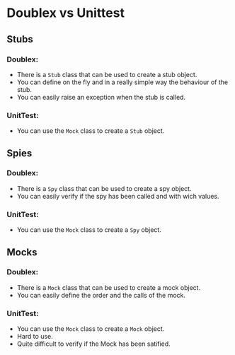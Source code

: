 # Doublex vs Unittest

## Stubs

### Doublex:

- There is a `Stub` class that can be used to create a stub object.
- You can define on the fly and in a really simple way the behaviour of the stub.
- You can easily raise an exception when the stub is called.

### UnitTest:

- You can use the `Mock` class to create a `Stub` object.

## Spies

### Doublex:

- There is a `Spy` class that can be used to create a spy object.
- You can easily verify if the spy has been called and with wich values.

### UnitTest:

- You can use the `Mock` class to create a `Spy` object.
    
## Mocks

### Doublex:

- There is a `Mock` class that can be used to create a mock object.
- You can easily define the order and the calls of the mock.

### UnitTest:
    
- You can use the `Mock` class to create a `Mock` object.
- Hard to use.
- Quite difficult to verify if the Mock has been satified.
